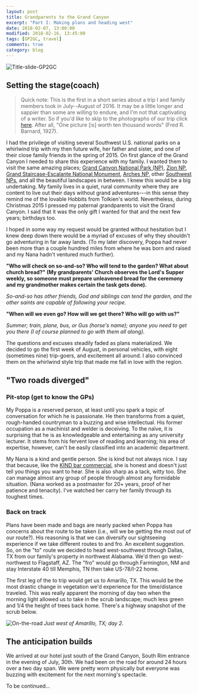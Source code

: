 ```yaml
---
layout: post
title: Grandparents to the Grand Canyon
excerpt: "Part I: Making plans and heading west"
date: 2018-02-07, 13:00:00
modified: 2018-02-16, 13:45:00
tags: [GP2GC, travel]
comments: true
category: blog
---
```


![Title-slide-GP2GC](https://farm5.staticflickr.com/4740/25490516257_dd1fac5bfb_b.jpg)

## Setting the stage(coach)

> Quick note: This is the first in a short series about a trip I and family members took in July--August of 2016. It may be a little longer and sappier than some are willing to endure, and I'm not that captivating of a writer. So if you'd like to skip to the photographs of our trip click [here](https://www.flickr.com/photos/156395345@N03/). After all, "One picture [is] worth ten thousand words" (Fred R. Barnard, 1927).

I had the privilege of visiting several Southwest U.S. national parks on a whirlwind trip with my then future wife, her father and sister, and one of their close family friends in the spring of 2015. On first glance of the Grand Canyon I needed to share this experience with my family. I wanted them to visit the same amazing places; [Grand Canyon National Park (NP)](https://www.nps.gov/grca/index.htm), [Zion NP](https://www.nps.gov/zion/index.htm), [Grand Staircase-Escalante National Monument](https://www.blm.gov/programs/national-conservation-lands/utah/grand-staircase-escalante-national-monument), [Arches NP](https://www.nps.gov/arch/index.htm), other [Southwest NPs](https://www.nps.gov/state/ut/index.htm), and all the beautiful landscapes in between. I knew this would be a big undertaking. My family lives in a quiet, rural community where they are content to live out their days without grand adventures---in this sense they remind me of the lovable Hobbits from Tolkien's world. Nevertheless, during Christmas 2015 I pressed my paternal grandparents to visit the Grand Canyon. I said that it was the only gift I wanted for that and the next few years; birthdays too.

I hoped in some way my request would be granted without hesitation but I knew deep down there would be a myriad of excuses of why they shouldn't go adventuring in far away lands. (To my later discovery, Poppa had never been more than a couple hundred miles from where he was born and raised and my Nana hadn't ventured much further).

__"Who will check on so-and-so? Who will tend to the garden? What about church bread?" (My grandparents' Church observes the Lord's Supper weekly, so someone must prepare unleavened bread for the ceremony and my grandmother makes certain the task gets done).__

_So-and-so has other friends, God and siblings can tend the garden, and the other saints are capable of following your recipe._

__"When will we even go? How will we get there? Who will go with us?"__

_Summer; train, plane, bus, or Gus (horse's name); anyone you need to get you there (I of course planned to go with them all along)._

The questions and excuses steadily faded as plans materialized. We decided to go the first week of August, in personal vehicles, with eight (sometimes nine) trip-goers, and excitement all around. I also convinced them on the whirlwind style trip that made me fall in love with the region.


## "Two roads diverged"

### Pit-stop (get to know the GPs)

My Poppa is a reserved person, at least until you spark a topic of conversation for which he is passionate. He then transforms from a quiet, rough-handed countryman to a buzzing and wise intellectual. His former occupation as a machinist and welder is deceiving. To the naïve, it is surprising that he is as knowledgeable and entertaining as any university lecturer. It stems from his fervent love of reading and learning; his area of expertise, however, can't be easily classified into an academic department.

My Nana is a kind and gentle person. She is kind but not always nice. I say that because, like the [KIND bar commercial](https://www.youtube.com/watch?v=ZKkAUFXajps), she is honest and doesn't just tell you things you want to hear. She is also sharp as a tack, witty too. She can manage almost any group of people through almost any formidable situation. (Nana worked as a postmaster for 20+ years, proof of her patience and tenacity). I've watched her carry her family through its toughest times.

### Back on track

Plans have been made and bags are nearly packed when Poppa has concerns about the route to be taken (i.e., will we be getting the most out of our route?). His reasoning is that we can diversify our sightseeing experience if we take different routes to and fro. An excellent suggestion. So, on the "to" route we decided to head west-southwest through Dallas, TX from our family's property in northwest Alabama. We'd then go west-northwest to Flagstaff, AZ. The "fro" would go through Farmington, NM and stay Interstate 40 till Memphis, TN then take US-78/I-22 home.

The first leg of the to trip would get us to Amarillo, TX. This would be the most drastic change in vegetation we'd experience for the time/distance traveled. This was really apparent the morning of day two when the morning light allowed us to take in the scrub landscape; much less green and 1/4 the height of trees back home. There's a highway snapshot of the scrub below.

![On-the-road](https://farm5.staticflickr.com/4670/40362238941_1e88cfba8e_b.jpg)
*Just west of Amarillo, TX; day 2.*


## The anticipation builds

We arrived at our hotel just south of the Grand Canyon, South Rim entrance in the evening of July, 30th. We had been on the road for around 24 hours over a two day span. We were pretty worn physically but everyone was buzzing with excitement for the next morning's spectacle.

To be continued...

